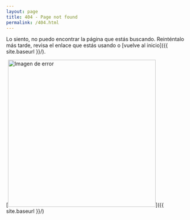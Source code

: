 ```yaml
---
layout: page
title: 404 - Page not found
permalink: /404.html
---
```


Lo siento, no puedo encontrar la página que estás buscando. Reinténtalo más tarde, revisa el enlace que estás usando o [vuelve al inicio]({{ site.baseurl }}/).

[<img src="{{ site.baseurl }}/images/404.jpg" alt="Imagen de error" style="width: 400px;"/>]({{ site.baseurl }}/)
